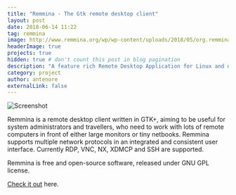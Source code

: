 ```yaml
---
title: "Remmina - The Gtk remote desktop client"
layout: post
date: 2018-06-14 11:22
tag: remmina
image: http://www.remmina.org/wp/wp-content/uploads/2018/05/org.remmina.Remmina.png
headerImage: true
projects: true
hidden: true # don't count this post in blog pagination
description: "A feature rich Remote Desktop Application for Linux and other Unixes"
category: project
author: antenore
externalLink: false
---
```


![Screenshot](https://antenore.simbiosi.org/assets/images/remmina-project-ss.png)

Remmina is a remote desktop client written in GTK+, aiming to be useful for system administrators and travellers, who need to work with lots of remote computers in front of either large monitors or tiny netbooks.
Remmina supports multiple network protocols in an integrated and consistent user interface. Currently RDP, VNC, NX, XDMCP and SSH are supported.

Remmina is free and open-source software, released under GNU GPL license.

[Check it out](http://www.remmina.org/) here.
